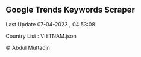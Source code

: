

## Google Trends Keywords Scraper 
 
Last Update 07-04-2023 , 04:53:08

Country List :
VIETNAM.json



© Abdul Muttaqin 
